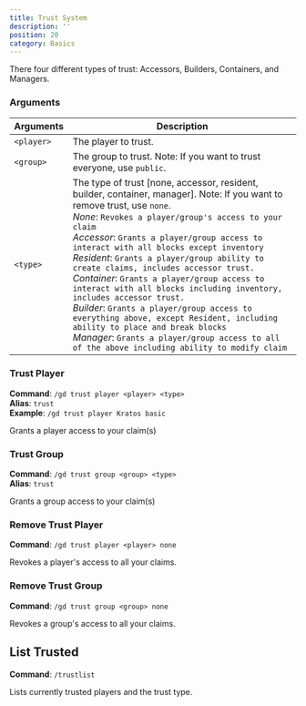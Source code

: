 ```yaml
---
title: Trust System
description: ''
position: 20
category: Basics
---
```


There four different types of trust: Accessors, Builders, Containers, and Managers.

### Arguments
| Arguments | Description |
| --------- | ----------- |
| `<player>`| The player to trust. |
| `<group>` | The group to trust. Note: If you want to trust everyone, use `public`. |
| `<type>`  | The type of trust [none, accessor, resident, builder, container, manager]. Note: If you want to remove trust, use `none`. <br>*None*: `Revokes a player/group's access to your claim`<br>*Accessor*: `Grants a player/group access to interact with all blocks except inventory`<br>*Resident*: `Grants a player/group ability to create claims, includes accessor trust.`<br>*Container*: `Grants a player/group access to interact with all blocks including inventory, includes accessor trust.`<br>*Builder*: `Grants a player/group access to everything above, except Resident, including ability to place and break blocks`<br>*Manager*: `Grants a player/group access to all of the above including ability to modify claim`  |

### Trust Player
**Command**: `/gd trust player <player> <type>`  
**Alias**: `trust`  
**Example**: `/gd trust player Kratos basic`  

Grants a player access to your claim(s)

### Trust Group
**Command**: `/gd trust group <group> <type>`  
**Alias**: `trust`  

Grants a group access to your claim(s)

### Remove Trust Player
**Command**: `/gd trust player <player> none`  

Revokes a player's access to all your claims.

### Remove Trust Group
**Command**: `/gd trust group <group> none`  

Revokes a group's access to all your claims.

## List Trusted
**Command**: `/trustlist` 

Lists currently trusted players and the trust type.